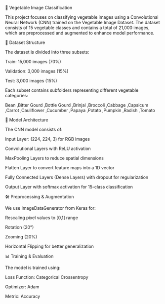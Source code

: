 🌱 Vegetable Image Classification

This project focuses on classifying vegetable images using a Convolutional Neural Network (CNN) trained on the Vegetable Image Dataset. The dataset consists of 15 vegetable classes and contains a total of 21,000 images, which are preprocessed and augmented to enhance model performance.

📂 Dataset Structure

The dataset is divided into three subsets:

Train: 15,000 images (70%)

Validation: 3,000 images (15%)

Test: 3,000 images (15%)

Each subset contains subfolders representing different vegetable categories:

Bean ,Bitter Gourd ,Bottle Gourd ,Brinjal ,Broccoli ,Cabbage ,Capsicum ,Carrot ,Cauliflower ,Cucumber ,Papaya ,Potato ,Pumpkin ,Radish ,Tomato

🚀 Model Architecture

The CNN model consists of:

Input Layer: (224, 224, 3) for RGB images

Convolutional Layers with ReLU activation

MaxPooling Layers to reduce spatial dimensions

Flatten Layer to convert feature maps into a 1D vector

Fully Connected Layers (Dense Layers) with dropout for regularization

Output Layer with softmax activation for 15-class classification

🛠️ Preprocessing & Augmentation

We use ImageDataGenerator from Keras for:

Rescaling pixel values to [0,1] range

Rotation (20°)

Zooming (20%)

Horizontal Flipping for better generalization

📊 Training & Evaluation

The model is trained using:

Loss Function: Categorical Crossentropy

Optimizer: Adam

Metric: Accuracy
